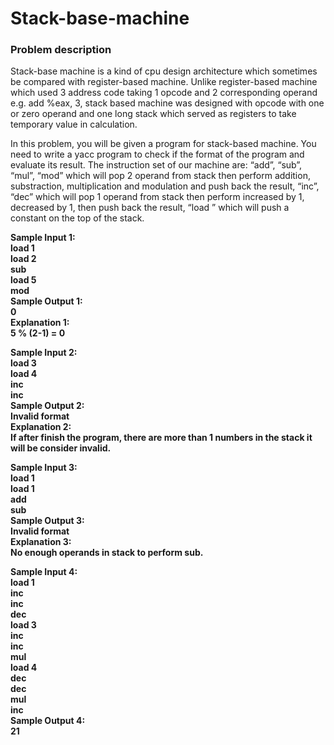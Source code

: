 # Stack-base-machine
### Problem description
Stack-base machine is a kind of cpu design architecture which
sometimes be compared with register-based machine. Unlike
register-based machine which used 3 address code taking 1 opcode
and 2 corresponding operand e.g. add %eax, 3, stack based machine
was designed with opcode with one or zero operand and one long
stack which served as registers to take temporary value in calculation.  

In this problem, you will be given a program for stack-based machine.
You need to write a yacc program to check if the format of the
program and evaluate its result. The instruction set of our machine
are: “add”, “sub”, “mul”, “mod” which will pop 2 operand from stack
then perform addition, substraction, multiplication and modulation
and push back the result, “inc”, “dec” which will pop 1 operand from
stack then perform increased by 1, decreased by 1, then push back
the result, “load <number>” which will push a constant <number> on
the top of the stack.

**Sample Input 1:  
load 1  
load 2  
sub  
load 5  
mod**  
**Sample Output 1:  
0  
Explanation 1:  
5 % (2-1) = 0**  


**Sample Input 2:  
load 3  
load 4  
inc  
inc**  
**Sample Output 2:  
Invalid format  
Explanation 2:  
If after finish the program, there 
are more than 1 numbers in the
stack it will be consider invalid.**  

**Sample Input 3:  
load 1  
load 1  
add  
sub  
Sample Output 3:  
Invalid format  
Explanation 3:  
No enough operands in stack to perform sub.**  

**Sample Input 4:  
load 1  
inc  
inc  
dec  
load 3  
inc  
inc  
mul  
load 4  
dec  
dec  
mul  
inc  
Sample Output 4:  
21**
